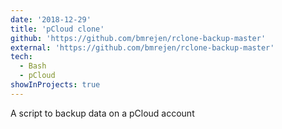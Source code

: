 ```yaml
---
date: '2018-12-29'
title: 'pCloud clone'
github: 'https://github.com/bmrejen/rclone-backup-master'
external: 'https://github.com/bmrejen/rclone-backup-master'
tech:
  - Bash
  - pCloud
showInProjects: true
---
```


A script to backup data on a pCloud account
